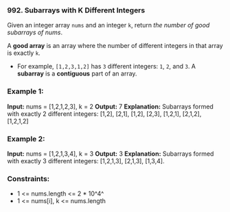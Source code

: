 ### 992. Subarrays with K Different Integers

Given an integer array `nums` and an integer `k`, return *the number of good subarrays of nums*.

A **good array** is an array where the number of different integers in that array is exactly `k`.
- For example, `[1,2,3,1,2]` has `3` different integers: `1`, `2`, and `3`.
A **subarray** is a **contiguous** part of an array.

### Example 1:
**Input:** nums = [1,2,1,2,3], k = 2
**Output:** 7
**Explanation:** Subarrays formed with exactly 2 different integers: [1,2], [2,1], [1,2], [2,3], [1,2,1], [2,1,2], [1,2,1,2]

### Example 2:
**Input:** nums = [1,2,1,3,4], k = 3
**Output:** 3
**Explanation:** Subarrays formed with exactly 3 different integers: [1,2,1,3], [2,1,3], [1,3,4].
 
### Constraints:
- 1 <= nums.length <= 2 * 10^4^
- 1 <= nums[i], k <= nums.length

